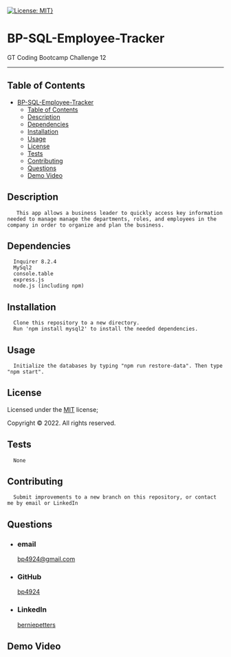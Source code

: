 [![License: MIT}](https://img.shields.io/static/v1?label=License&message=MIT&color=yellow)](https://choosealicense.com/licenses/mit/)

# BP-SQL-Employee-Tracker

GT Coding Bootcamp Challenge 12

---

## Table of Contents

- [BP-SQL-Employee-Tracker](#bp-sql-employee-tracker)
  - [Table of Contents](#table-of-contents)
  - [Description](#description)
  - [Dependencies](#dependencies)
  - [Installation](#installation)
  - [Usage](#usage)
  - [License](#license)
  - [Tests](#tests)
  - [Contributing](#contributing)
  - [Questions](#questions)
  - [Demo Video](#demo-video)

## Description

       This app allows a business leader to quickly access key information needed to manage manage the departments, roles, and employees in the company in order to organize and plan the business.

## Dependencies

      Inquirer 8.2.4
      MySql2
      console.table
      express.js
      node.js (including npm)

## Installation

      Clone this repository to a new directory.
      Run 'npm install mysql2' to install the needed dependencies.

## Usage

      Initialize the databases by typing "npm run restore-data". Then type "npm start".

## License

Licensed under the [MIT](https://choosealicense.com/licenses/mit/) license;

Copyright © 2022. All rights reserved.

## Tests

      None

## Contributing

      Submit improvements to a new branch on this repository, or contact me by email or LinkedIn

## Questions

- ### email
  <a href="mailTo: bp4924@gmail.com?subject=Hello!" alt="" >bp4924@gmail.com</a>
- ### GitHub
  [bp4924](https://github.com/bp4924)
- ### LinkedIn
  [berniepetters](https://linkedin.com/in/berniepetters)

## Demo Video
